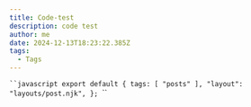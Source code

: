 ```yaml
---
title: Code-test
description: code test
author: me
date: 2024-12-13T18:23:22.385Z
tags:
  - Tags
---
```

`﻿``javascript
export default {
	tags: [
		"posts"
	],
	"layout": "layouts/post.njk",
};
`﻿``
